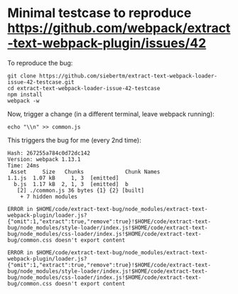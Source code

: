 Minimal testcase to reproduce https://github.com/webpack/extract-text-webpack-plugin/issues/42
==============================================================================================

To reproduce the bug:

```
git clone https://github.com/siebertm/extract-text-webpack-loader-issue-42-testcase.git
cd extract-text-webpack-loader-issue-42-testcase
npm install
webpack -w
```

Now, trigger a change (in a different terminal, leave webpack running):

```
echo "\\n" >> common.js
```

This triggers the bug for me (every 2nd time):

```
Hash: 267255a784c0d72dc142
Version: webpack 1.13.1
Time: 24ms
 Asset     Size   Chunks             Chunk Names
1.1.js  1.07 kB     1, 3  [emitted]
  b.js  1.17 kB  2, 1, 3  [emitted]  b
   [2] ./common.js 36 bytes {1} {2} [built]
    + 7 hidden modules

ERROR in $HOME/code/extract-text-bug/node_modules/extract-text-webpack-plugin/loader.js?{"omit":1,"extract":true,"remove":true}!$HOME/code/extract-text-bug/node_modules/style-loader/index.js!$HOME/code/extract-text-bug/node_modules/css-loader/index.js!$HOME/code/extract-text-bug/common.css doesn't export content

ERROR in $HOME/code/extract-text-bug/node_modules/extract-text-webpack-plugin/loader.js?{"omit":1,"extract":true,"remove":true}!$HOME/code/extract-text-bug/node_modules/style-loader/index.js!$HOME/code/extract-text-bug/node_modules/css-loader/index.js!$HOME/code/extract-text-bug/common.css doesn't export content
```
